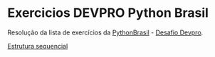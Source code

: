 # Exercicios DEVPRO Python Brasil
Resolução da lista de exercícios da [PythonBrasil](https://wiki.python.org.br/ListaDeExercicios) - [Desafio Devpro](https://pythonpro.com.br/). 

[Estrutura sequencial](https://github.com/leonardolginfo/ExerciciosDEVPROPythonBrasil/tree/master/venv/EstruturaSequencial)
